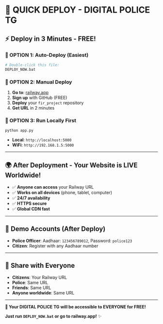 # 🚀 **QUICK DEPLOY - DIGITAL POLICE TG**

## ⚡ **Deploy in 3 Minutes - FREE!**

### **🎯 OPTION 1: Auto-Deploy (Easiest)**
```bash
# Double-click this file:
DEPLOY_NOW.bat
```

### **🎯 OPTION 2: Manual Deploy**
1. **Go to**: [railway.app](https://railway.app)
2. **Sign up** with GitHub (FREE)
3. **Deploy** your `fir_project` repository
4. **Get URL** in 2 minutes

### **🎯 OPTION 3: Run Locally First**
```bash
python app.py
```
- **Local**: `http://localhost:5000`
- **WiFi**: `http://192.168.1.5:5000`

---

## 🌍 **After Deployment - Your Website is LIVE Worldwide!**

- ✅ **Anyone can access** your Railway URL
- ✅ **Works on all devices** (phone, tablet, computer)
- ✅ **24/7 availability**
- ✅ **HTTPS secure**
- ✅ **Global CDN fast**

---

## 🔑 **Demo Accounts (After Deploy)**

- **Police Officer**: Aadhaar: `123456789012`, Password: `police123`
- **Citizen**: Register with any Aadhaar number

---

## 📱 **Share with Everyone**

- **Citizens**: Your Railway URL
- **Police**: Same URL
- **Friends**: Same URL
- **Anyone worldwide**: Same URL

---

**🚀 Your DIGITAL POLICE TG will be accessible to EVERYONE for FREE!**

**Just run `DEPLOY_NOW.bat` or go to railway.app!** ✨
